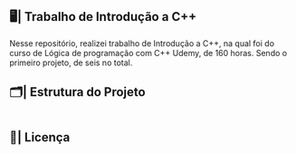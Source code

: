 ## 🖥️| Trabalho de Introdução a C++

  Nesse repositório, realizei trabalho de Introdução a C++, na qual foi do curso de Lógica de programação com C++ Udemy, de 160 horas. Sendo o primeiro projeto, de seis no total.

## 🗂️| Estrutura do Projeto

   ```

   ```
 
## 📑| Licença
   
